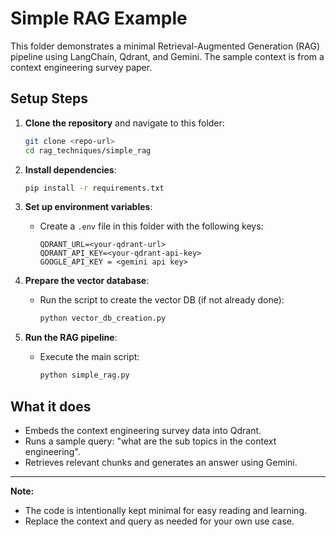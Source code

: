 # Simple RAG Example

This folder demonstrates a minimal Retrieval-Augmented Generation (RAG) pipeline using LangChain, Qdrant, and Gemini. The sample context is from a context engineering survey paper.

## Setup Steps

1. **Clone the repository** and navigate to this folder:
   ```sh
   git clone <repo-url>
   cd rag_techniques/simple_rag
   ```

2. **Install dependencies**:
   ```sh
   pip install -r requirements.txt
   ```

3. **Set up environment variables**:
   - Create a `.env` file in this folder with the following keys:
     ```env
     QDRANT_URL=<your-qdrant-url>
     QDRANT_API_KEY=<your-qdrant-api-key>
     GOOGLE_API_KEY = <gemini api key>
     ```

4. **Prepare the vector database**:
   - Run the script to create the vector DB (if not already done):
     ```sh
     python vector_db_creation.py
     ```

5. **Run the RAG pipeline**:
   - Execute the main script:
     ```sh
     python simple_rag.py
     ```

## What it does
- Embeds the context engineering survey data into Qdrant.
- Runs a sample query: "what are the sub topics in the context engineering".
- Retrieves relevant chunks and generates an answer using Gemini.

---

**Note:**
- The code is intentionally kept minimal for easy reading and learning.
- Replace the context and query as needed for your own use case.
